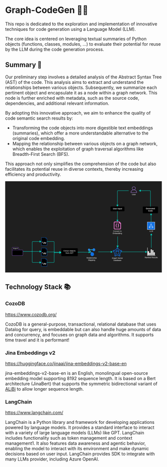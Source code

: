 # Graph-CodeGen 🤖🧠

This repo is dedicated to the exploration and implementation of innovative techniques for code generation using a Language Model (LLM).

The core idea is centered on leveraging textual summaries of Python objects (functions, classes, modules, ...) to evaluate their potential for reuse by the LLM during the code generation process.

## Summary 📝

Our preliminary step involves a detailed analysis of the Abstract Syntax Tree (AST) of the code. This analysis aims to extract and understand the relationships between various objects. Subsequently, we summarize each pertinent object and encapsulate it as a node within a graph network. This node is further enriched with metadata, such as the source code, dependencies, and additional relevant information.

By adopting this innovative approach, we aim to enhance the quality of code semantic search results by:

- Transforming the code objects into more digestible text embeddings (summaries), which offer a more understandable alternative to the original code embedding.
- Mapping the relationship between various objects on a graph network, which enables the exploitation of graph traversal algorithms like Breadth-First Search (BFS).

This approach not only simplifies the comprehension of the code but also facilitates its potential reuse in diverse contexts, thereby increasing efficiency and productivity.

![Flowchart](flowchart.png "Flowchart")

## Technology Stack 📚

### CozoDB

https://www.cozodb.org/

CozoDB is a general-purpose, transactional, relational database that uses Datalog for query, is embeddable but can also handle huge amounts of data and concurrency, and focuses on graph data and algorithms. It supports time travel and it is performant!

### Jina Embeddings v2

https://huggingface.co/jinaai/jina-embeddings-v2-base-en

jina-embeddings-v2-base-en is an English, monolingual open-source embedding model supporting 8192 sequence length. It is based on a Bert architecture (JinaBert) that supports the symmetric bidirectional variant of [ALiBi](https://arxiv.org/abs/2108.12409) to allow longer sequence length.

### LangChain

https://www.langchain.com/

LangChain is a Python library and framework for developing applications powered by language models. It provides a standard interface to interact with a variety of large language models (LLMs) like GPT. LangChain includes functionality such as token management and context management1. It also features data awareness and agentic behavior, enabling the model to interact with its environment and make dynamic decisions based on user input. LangChain provides SDK to integrate with many LLMs provider, including Azure OpenAI.
